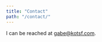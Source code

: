 ```yaml
---
title: "Contact"
path: "/contact/"
---
```


I can be reached at [gabe@kotsf.com](mailto:gabe@kotsf.com).